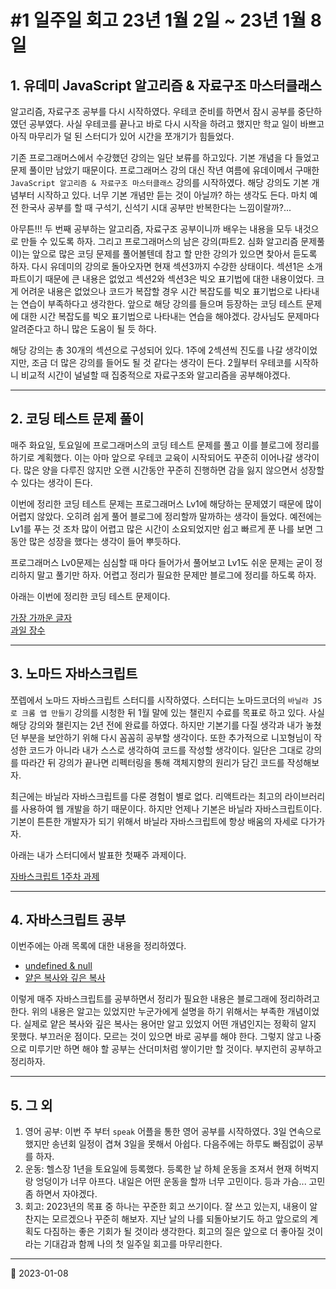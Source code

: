 # #1 일주일 회고 23년 1월 2일 ~ 23년 1월 8일

## 1. 유데미 JavaScript 알고리즘 & 자료구조 마스터클래스

알고리즘, 자료구조 공부를 다시 시작하였다. 우테코 준비를 하면서 잠시 공부를 중단하였던 공부였다. 사실 우테코를 끝나고 바로 다시 시작을 하려고 했지만 학교 일이 바쁘고 아직 마무리가 덜 된 스터디가 있어 시간을 쪼개기가 힘들었다.

기존 프로그래머스에서 수강했던 강의는 일단 보류를 하고있다. 기본 개념을 다 들었고 문제 풀이만 남았기 때문이다. 프로그래머스 강의 대신 작년 여름에 유데이메서 구매한 `JavaScript 알고리즘 & 자료구조 마스터클래스` 강의를 시작하였다. 해당 강의도 기본 개념부터 시작하고 있다. 너무 기본 개념만 듣는 것이 아닐까? 하는 생각도 든다. 마치 예전 한국사 공부를 할 때 구석기, 신석기 시대 공부만 반복한다는 느낌이랄까?...

아무튼!!! 두 번째 공부하는 알고리즘, 자료구조 공부이니까 배우는 내용을 모두 내것으로 만들 수 있도록 하자. 그리고 프로그래머스의 남은 강의(파트2. 심화 알고리즘 문제풀이)는 앞으로 많은 코딩 문제를 풀어볼텐데 참고 할 만한 강의가 있으면 찾아서 듣도록 하자. 다시 유데미의 강의로 돌아오자면 현재 섹션3까지 수강한 상태이다. 섹션1은 소개 파트이기 때문에 큰 내용은 없었고 섹션2와 섹션3은 빅오 표기법에 대한 내용이었다. 크게 어려운 내용은 없었으나 코드가 복잡할 경우 시간 복잡도를 빅오 표기법으로 나타내는 연습이 부족하다고 생각한다. 앞으로 해당 강의를 들으며 등장하는 코딩 테스트 문제에 대한 시간 복잡도를 빅오 표기법으로 나타내는 연습을 해야겠다. 강사님도 문제마다 알려준다고 하니 많은 도움이 될 듯 하다.

해당 강의는 총 30개의 섹션으로 구성되어 있다. 1주에 2섹션씩 진도를 나갈 생각이었지만, 조금 더 많은 강의를 들어도 될 것 같다는 생각이 든다. 2월부터 우테코를 시작하니 비교적 시간이 널널할 때 집중적으로 자료구조와 알고리즘을 공부해야겠다.

---

## 2. 코딩 테스트 문제 풀이

매주 화요일, 토요일에 프로그래머스의 코딩 테스트 문제를 풀고 이를 블로그에 정리를 하기로 계획했다. 이는 아마 앞으로 우테코 교육이 시작되어도 꾸준히 이어나갈 생각이다. 많은 양을 다루진 않지만 오랜 시간동안 꾸준히 진행하면 감을 잃지 않으면서 성장할 수 있다는 생각이 든다.

이번에 정리한 코딩 테스트 문제는 프로그래머스 Lv1에 해당하는 문제였기 때문에 많이 어렵지 않았다. 오히려 쉽게 풀어 블로그에 정리할까 말까하는 생각이 들었다. 예전에는 Lv1를 푸는 것 조차 많이 어렵고 많은 시간이 소요되었지만 쉽고 빠르게 푼 나를 보면 그동안 많은 성장을 했다는 생각이 들어 뿌듯하다.

프로그래머스 Lv0문제는 심심할 때 마다 들어가서 풀어보고 Lv1도 쉬운 문제는 굳이 정리하지 말고 풀기만 하자. 어렵고 정리가 필요한 문제만 블로그에 정리를 하도록 하자.

아래는 이번에 정리한 코딩 테스트 문제이다.

[가장 가까운 글자](/CodingTest/Programmers/Level1/programmers_nearset_identical_letter.md)  
[과일 장수](/CodingTest/Programmers/Level1/programmers_fruiterer.md)

---

## 3. 노마드 자바스크립트

쪼렙에서 노마드 자바스크립트 스터디를 시작하였다. 스터디는 노마드코더의 `바닐라 JS로 크롬 앱 만들기` 강의를 시청한 뒤 1월 말에 있는 챌린지 수료를 목표로 하고 있다. 사실 해당 강의와 챌린지는 2년 전에 완료를 하였다. 하지만 기본기를 다질 생각과 내가 놓쳤던 부분을 보안하기 위해 다시 꼼꼼히 공부할 생각이다. 또한 추가적으로 니꼬형님이 작성한 코드가 아니라 내가 스스로 생각하여 코드를 작성할 생각이다. 일단은 그대로 강의를 따라간 뒤 강의가 끝나면 리펙터링을 통해 객체지향의 원리가 담긴 코드를 작성해보자.

최근에는 바닐라 자바스크립트를 다룬 경험이 별로 없다. 리액트라는 최고의 라이브러리를 사용하여 웹 개발을 하기 때문이다. 하지만 언제나 기본은 바닐라 자바스크립트이다. 기본이 튼튼한 개발자가 되기 위해서 바닐라 자바스크립트에 항상 배움의 자세로 다가가자.

아래는 내가 스터디에서 발표한 첫째주 과제이다.

[자바스크립트 1주차 과제](<https://teacher-kiwi.github.io/study-together/(2023.01.)vanilla-js/week1/%ED%99%8D%EB%8F%99/>)

---

## 4. 자바스크립트 공부

이번주에는 아래 목록에 대한 내용을 정리하였다.

- [undefined & null](/JAVASCRIPT/undefinedAndNull.md)
- [얕은 복사와 깊은 복사](/JAVASCRIPT/Copy.md)

이렇게 매주 자바스크립트를 공부하면서 정리가 필요한 내용은 블로그래에 정리하려고 한다. 위의 내용은 알고는 있었지만 누군가에게 설명을 하기 위해서는 부족한 개념이었다. 실제로 얕은 복사와 깊은 복사는 용어만 알고 있었지 어떤 개념인지는 정확히 알지 못했다. 부끄러운 점이다. 모르는 것이 있으면 바로 공부를 해야 한다. 그렇지 않고 나중으로 미루기만 하면 해야 할 공부는 산더미처럼 쌓이기만 할 것이다. 부지런히 공부하고 정리하자.

---

## 5. 그 외

1. 영어 공부: 이번 주 부터 `speak` 어플을 통한 영어 공부를 시작하였다. 3일 연속으로 했지만 송년회 일정이 겹쳐 3일을 못해서 아쉽다. 다음주에는 하루도 빠짐없이 공부를 하자.
2. 운동: 헬스장 1년을 토요일에 등록했다. 등록한 날 하체 운동을 조져서 현재 허벅지랑 엉덩이가 너무 아프다. 내일은 어떤 운동을 할까 너무 고민이다. 등과 가슴... 고민좀 하면서 자야겠다.
3. 회고: 2023년의 목표 중 하나는 꾸준한 회고 쓰기이다. 잘 쓰고 있는지, 내용이 알찬지는 모르겠으나 꾸준히 해보자. 지난 날의 나를 되돌아보기도 하고 앞으로의 계획도 다짐하는 좋은 기회가 될 것이라 생각한다. 회고의 질은 앞으로 더 좋아질 것이라는 기대감과 함께 나의 첫 일주일 회고를 마무리한다.

---

📅 2023-01-08
